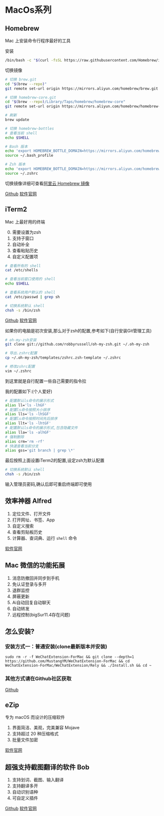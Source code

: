 # MacOs系列

## Homebrew

Mac 上安装命令行程序最好的工具

安装

```sh
/bin/bash -c "$(curl -fsSL https://raw.githubusercontent.com/Homebrew/install/master/install.sh)"
```

切换镜像

```sh
# 切换 brew.git
cd "$(brew --repo)"
git remote set-url origin https://mirrors.aliyun.com/homebrew/brew.git

# 切换 homebrew-core.git
cd "$(brew --repo)/Library/Taps/homebrew/homebrew-core"
git remote set-url origin https://mirrors.aliyun.com/homebrew/homebrew-core.git

# 刷新
brew update

# 切换 homebrew-bottles
# 查看当前 shell
echo $SHELL

# Bash 版本
echo 'export HOMEBREW_BOTTLE_DOMAIN=https://mirrors.aliyun.com/homebrew/homebrew-bottles' >> ~/.bash_profile
source ~/.bash_profile

# Zsh 版本
echo 'export HOMEBREW_BOTTLE_DOMAIN=https://mirrors.aliyun.com/homebrew/homebrew-bottles' >> ~/.zshrc
source ~/.zshrc
```

切换镜像详细可查看[阿里云 Homebrew 镜像](https://developer.aliyun.com/mirror/homebrew?spm=a2c6h.13651102.0.0.e40a1b11ZkPX9D)

[Github](https://github.com/Homebrew)
[软件官网](https://brew.sh/index_zh-cn)


## iTerm2

Mac 上最好用的终端

0. 需要设置为zsh
1. 支持子窗口
2. 自动补全
3. 查看粘贴历史
4. 自定义配置项

```sh
# 查看所有的 shell
cat /etc/shells

# 查看当前窗口使用的 shell
echo $SHELL

# 查看系统用户默认的 shell
cat /etc/passwd | grep sh

# 切换系统默认 shell
chsh -s /bin/zsh
```

[Github](https://github.com/gnachman/iTerm2)
[软件官网](https://www.iterm2.com)

如果你的电脑是初次安装,那么对于zsh的配置,参考如下(自行安装Git管理工具)

```sh
# oh-my-zsh安装
git clone git://github.com/robbyrussell/oh-my-zsh.git ~/.oh-my-zsh

# 导出.zshrc配置
cp ~/.oh-my-zsh/templates/zshrc.zsh-template ~/.zshrc

# 修改zshrc配置
vim ~/.zshrc
```

到这里就是自行配置一些自己需要的指令拉

我的配置如下:(个人爱好)

```sh
# 配置默认ls命令的展示形式
alias ll='ls -lhGF'
# 配置ls命令按照大小排序
alias lls='ls -lhSGF'
# 配置ls命令按照时间先后排序
alias llt='ls -lhtGF'
# 配置默认ls命令的展示形式,包含隐藏文件
alias lla='ls -alhGF'
# 强制删除
alias crm='rm -rf'
# 快速查看当前分支
alias gss='git branch | grep \*'
```

最后按照上面设置iTerm2的配置,设定zsh为默认配置

```sh
# 切换系统默认 shell
chsh -s /bin/zsh
```

输入管理员密码,确认后即可重启终端即可使用

## 效率神器 Alfred

1. 定位文件、打开文件
2. 打开网址、书签、App
3. 自定义搜索
4. 查看剪贴板历史
5. 计算器、查词典、运行 `shell` 命令

[软件官网](https://www.alfredapp.com)

## Mac 微信的功能拓展

1. 消息防撤回并同步到手机
2. 免认证登录与多开
3. 退群监控
4. 屏蔽更新
5. Ai自动回复自动聊天
6. 自动转发
7. 远程控制(bigSur11.4存在问题)


## 怎么安装?

### 安装方式一：普通安装(clone最新版本并安装)
```
sudo rm -r -f WeChatExtension-ForMac && git clone --depth=1 https://github.com/MustangYM/WeChatExtension-ForMac && cd WeChatExtension-ForMac/WeChatExtension/Rely && ./Install.sh && cd ~
```
### 其他方式请在Github社区获取

[Github](https://github.com/MustangYM/WeChatExtension-ForMac)



## eZip

专为 macOS 而设计的压缩软件

1. 界面简洁、美观，完美兼容 Mojave
2. 支持超过 20 种压缩格式
3. 批量文件加密

[软件官网](https://ezip.awehunt.com)




## 超强支持截图翻译的软件 Bob

1. 支持划词、截图、输入翻译
2. 支持翻译多开
3. 自动识别语种
4. 可自定义插件

[Github](https://github.com/ripperhe/Bob)
[软件官网](https://ripperhe.gitee.io/bob)
